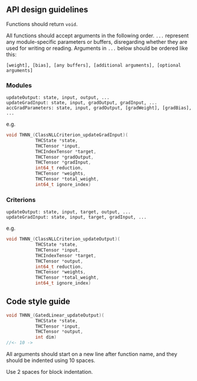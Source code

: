 ## API design guidelines

Functions should return `void`.

All functions should accept arguments in the following order. `...` represent any module-specific parameters or buffers, disregarding whether they are used for writing or reading. Arguments in `...` below should be ordered like this:
```
[weight], [bias], [any buffers], [additional arguments], [optional arguments]
```

### Modules
```
updateOutput: state, input, output, ...
updateGradInput: state, input, gradOutput, gradInput, ...
accGradParameters: state, input, gradOutput, [gradWeight], [gradBias], ...
```

e.g.
```C
void THNN_(ClassNLLCriterion_updateGradInput)(
           THCState *state,
           THCTensor *input,
           THCIndexTensor *target,
           THCTensor *gradOutput,
           THCTensor *gradInput,
           int64_t reduction,
           THCTensor *weights,
           THCTensor *total_weight,
           int64_t ignore_index)
```

### Criterions
```
updateOutput: state, input, target, output, ...
updateGradInput: state, input, target, gradInput, ...
```

e.g.

```C
void THNN_(ClassNLLCriterion_updateOutput)(
           THCState *state,
           THCTensor *input,
           THCIndexTensor *target,
           THCTensor *output,
           int64_t reduction,
           THCTensor *weights,
           THCTensor *total_weight,
           int64_t ignore_index)
```

## Code style guide

```C
void THNN_(GatedLinear_updateOutput)(
           THCState *state,
           THCTensor *input,
           THCTensor *output,
           int dim)
//<- 10 ->
```

All arguments should start on a new line after function name, and they should be indented using 10 spaces.

Use 2 spaces for block indentation.
